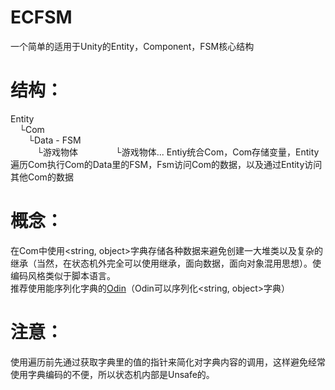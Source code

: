 # ECFSM
一个简单的适用于Unity的Entity，Component，FSM核心结构

# 结构：
Entity  
&emsp;└Com  
&emsp;&emsp;└Data - FSM  
&emsp;&emsp;&emsp;└游戏物体
&emsp;&emsp;&emsp;&emsp;└游戏物体...
Entiy统合Com，Com存储变量，Entity遍历Com执行Com的Data里的FSM，Fsm访问Com的数据，以及通过Entity访问其他Com的数据

# 概念：
在Com中使用<string, object>字典存储各种数据来避免创建一大堆类以及复杂的继承（当然，在状态机外完全可以使用继承，面向数据，面向对象混用思想）。使编码风格类似于脚本语言。  
推荐使用能序列化字典的[Odin](https://assetstore.unity.com/packages/tools/utilities/odin-inspector-and-serializer-89041)（Odin可以序列化<string, object>字典）

# 注意：
使用遍历前先通过获取字典里的值的指针来简化对字典内容的调用，这样避免经常使用字典编码的不便，所以状态机内部是Unsafe的。
